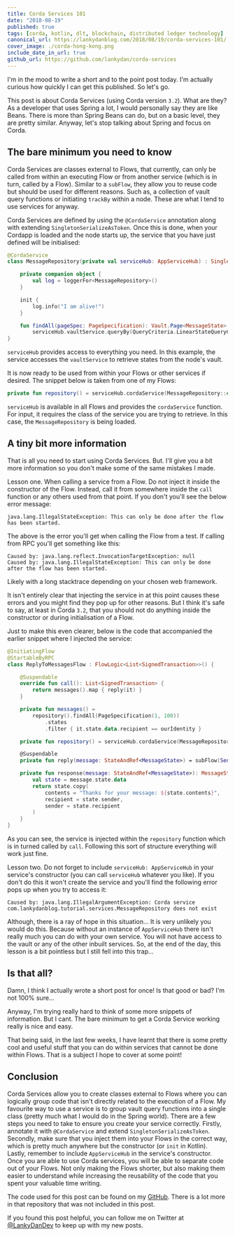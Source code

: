 ```yaml
---
title: Corda Services 101
date: "2018-08-19"
published: true
tags: [corda, kotlin, dlt, blockchain, distributed ledger technology]
canonical_url: https://lankydanblog.com/2018/08/19/corda-services-101/
cover_image: ./corda-hong-kong.png
include_date_in_url: true
github_url: https://github.com/lankydan/corda-services
---
```


I'm in the mood to write a short and to the point post today. I'm actually curious how quickly I can get this published. So let's go.

This post is about Corda Services (using Corda version `3.2`). What are they? As a developer that uses Spring a lot, I would personally say they are like Beans. There is more than Spring Beans can do, but on a basic level, they are pretty similar. Anyway, let's stop talking about Spring and focus on Corda.

## The bare minimum you need to know

Corda Services are classes external to Flows, that currently, can only be called from within an executing Flow or from another service (which is in turn, called by a Flow). Similar to a `subFlow`, they allow you to reuse code but should be used for different reasons. Such as, a collection of vault query functions or initiating `trackBy` within a node. These are what I tend to use services for anyway.

Corda Services are defined by using the `@CordaService` annotation along with extending `SingletonSerializeAsToken`. Once this is done, when your Cordapp is loaded and the node starts up, the service that you have just defined will be initialised:

```kotlin
@CordaService
class MessageRepository(private val serviceHub: AppServiceHub) : SingletonSerializeAsToken() {

    private companion object {
        val log = loggerFor<MessageRepository>()
    }

    init {
        log.info("I am alive!")
    }

    fun findAll(pageSpec: PageSpecification): Vault.Page<MessageState> =
        serviceHub.vaultService.queryBy(QueryCriteria.LinearStateQueryCriteria(), pageSpec)
}
```

`serviceHub` provides access to everything you need. In this example, the service accesses the `vaultService` to retrieve states from the node's vault.

It is now ready to be used from within your Flows or other services if desired. The snippet below is taken from one of my Flows:

```kotlin
private fun repository() = serviceHub.cordaService(MessageRepository::class.java)
```

`serviceHub` is available in all Flows and provides the `cordaService` function. For input, it requires the class of the service you are trying to retrieve. In this case, the `MessageRepository` is being loaded.

## A tiny bit more information 

That is all you need to start using Corda Services. But. I'll give you a bit more information so you don't make some of the same mistakes I made.

Lesson one. When calling a service from a Flow. Do not inject it inside the constructor of the Flow. Instead, call it from somewhere inside the `call` function or any others used from that point. If you don't you'll see the below error message:

```
java.lang.IllegalStateException: This can only be done after the flow has been started.
```

The above is the error you'll get when calling the Flow from a test. If calling from RPC you'll get something like this:

```
Caused by: java.lang.reflect.InvocationTargetException: null
Caused by: java.lang.IllegalStateException: This can only be done after the flow has been started.
```

Likely with a long stacktrace depending on your chosen web framework.

It isn't entirely clear that injecting the service in at this point causes these errors and you might find they pop up for other reasons. But I think it's safe to say, at least in Corda `3.2`, that you should not do anything inside the constructor or during initialisation of a Flow.

Just to make this even clearer, below is the code that accompanied the earlier snippet where I injected the service:

```kotlin
@InitiatingFlow
@StartableByRPC
class ReplyToMessagesFlow : FlowLogic<List<SignedTransaction>>() {

    @Suspendable
    override fun call(): List<SignedTransaction> {
        return messages().map { reply(it) }
    }

    private fun messages() =
        repository().findAll(PageSpecification(1, 100))
            .states
            .filter { it.state.data.recipient == ourIdentity }

    private fun repository() = serviceHub.cordaService(MessageRepository::class.java)

    @Suspendable
    private fun reply(message: StateAndRef<MessageState>) = subFlow(SendMessageFlow(response(message), message))

    private fun response(message: StateAndRef<MessageState>): MessageState {
        val state = message.state.data
        return state.copy(
            contents = "Thanks for your message: ${state.contents}",
            recipient = state.sender,
            sender = state.recipient
        )
    }
}  
```

As you can see, the service is injected within the `repository` function which is in turned called by `call`. Following this sort of structure everything will work just fine.

Lesson two. Do not forget to include `serviceHub: AppServiceHub` in your service's constructor (you can call `serviceHub` whatever you like). If you don't do this it won't create the service and you'll find the following error pops up when you try to access it:

```
Caused by: java.lang.IllegalArgumentException: Corda service com.lankydanblog.tutorial.services.MessageRepository does not exist
```

Although, there is a ray of hope in this situation... It is very unlikely you would do this. Because without an instance of `AppServiceHub` there isn't really much you can do with your own service. You will not have access to the vault or any of the other inbuilt services. So, at the end of the day, this lesson is a bit pointless but I still fell into this trap...

## Is that all? 

Damn, I think I actually wrote a short post for once! Is that good or bad? I'm not 100% sure...

Anyway, I'm trying really hard to think of some more snippets of information. But I cant. The bare minimum to get a Corda Service working really is nice and easy.

That being said, in the last few weeks, I have learnt that there is some pretty cool and useful stuff that you can do within services that cannot be done within Flows. That is a subject I hope to cover at some point!

## Conclusion

Corda Services allow you to create classes external to Flows where you can logically group code that isn't directly related to the execution of a Flow. My favourite way to use a service is to group vault query functions into a single class (pretty much what I would do in the Spring world). There are a few steps you need to take to ensure you create your service correctly. Firstly, annotate it with `@CordaService` and extend `SingletonSerializeAsToken`. Secondly, make sure that you inject them into your Flows in the correct way, which is pretty much anywhere but the constructor (or `init` in Kotlin). Lastly, remember to include `AppServiceHub` in the service's constructor. Once you are able to use Corda services, you will be able to separate code out of your Flows. Not only making the Flows shorter, but also making them easier to understand while increasing the reusability of the code that you spent your valuable time writing.

The code used for this post can be found on my [GitHub](https://github.com/lankydan/corda-services). There is a lot more in that repository that was not included in this post.

If you found this post helpful, you can follow me on Twitter at [@LankyDanDev](http://www.twitter.com/LankyDanDev) to keep up with my new posts.